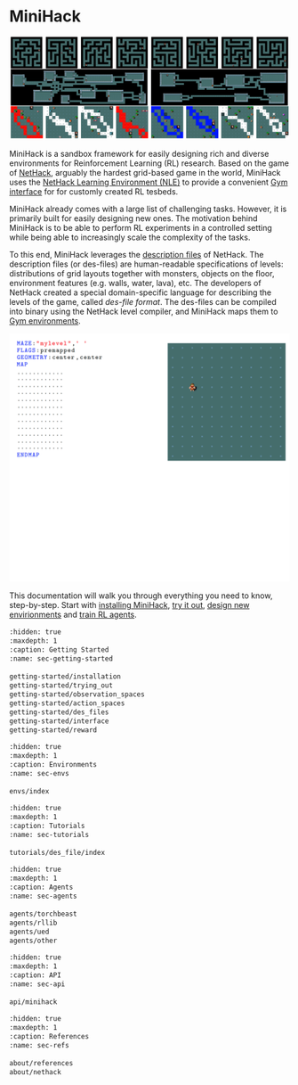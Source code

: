 # MiniHack

![](imgs/minihack_envs.png)

MiniHack is a sandbox framework for easily designing rich and diverse environments for Reinforcement Learning (RL) research.
Based on the game of [NetHack](./about/nethack), arguably the hardest grid-based game in the world, MiniHack uses the [NetHack Learning Environment (NLE)](./nethack#nethack-learning-environment) to provide a convenient [Gym interface](https://github.com/openai/gym) for for customly created RL tesbeds.

MiniHack already comes with a large list of challenging tasks.
However, it is primarily built for easily designing new ones.
The motivation behind MiniHack is to be able to perform RL
experiments in a controlled setting while being able to increasingly
scale the complexity of the tasks.

To this end, MiniHack leverages the [description files](./getting-started/des_files) of NetHack. The description files (or des-files) are human-readable specifications of levels: distributions of grid layouts together with monsters, objects on the floor, environment features (e.g. walls, water, lava), etc. The developers of NetHack created a special domain-specific language for describing the levels of the game, called _des-file format_. The des-files can be compiled into binary using the NetHack level compiler, and MiniHack maps them to [Gym environments](https://github.com/openai/gym).

![](imgs/des_file.gif)

This documentation will walk you through everything you need to know, step-by-step.
Start with [installing MiniHack](getting-started/installation), [try it out](getting-started/trying_out), [design new envirionments](getting-started/interface) and [train RL agents](agents/torchbeast).


```{toctree}
:hidden: true
:maxdepth: 1
:caption: Getting Started
:name: sec-getting-started

getting-started/installation
getting-started/trying_out
getting-started/observation_spaces
getting-started/action_spaces
getting-started/des_files
getting-started/interface
getting-started/reward
```

```{toctree}
:hidden: true
:maxdepth: 1
:caption: Environments
:name: sec-envs

envs/index
```

```{toctree}
:hidden: true
:maxdepth: 1
:caption: Tutorials
:name: sec-tutorials

tutorials/des_file/index
```

```{toctree}
:hidden: true
:maxdepth: 1
:caption: Agents
:name: sec-agents

agents/torchbeast
agents/rllib
agents/ued
agents/other
```

```{toctree}
:hidden: true
:maxdepth: 1
:caption: API
:name: sec-api

api/minihack
```

```{toctree}
:hidden: true
:maxdepth: 1
:caption: References
:name: sec-refs

about/references
about/nethack
```
